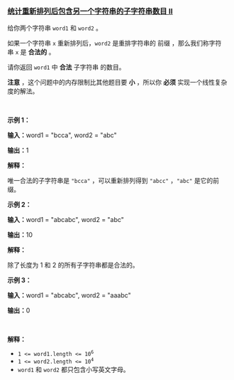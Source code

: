 ### [统计重新排列后包含另一个字符串的子字符串数目 II](https://leetcode-cn.com/problems/count-substrings-that-can-be-rearranged-to-contain-a-string-ii)

<p>给你两个字符串&nbsp;<code>word1</code> 和&nbsp;<code>word2</code>&nbsp;。</p>

<p>如果一个字符串 <code>x</code>&nbsp;重新排列后，<code>word2</code>&nbsp;是重排字符串的&nbsp;<span data-keyword="string-prefix">前缀</span>&nbsp;，那么我们称字符串&nbsp;<code>x</code>&nbsp;是&nbsp;<strong>合法的</strong>&nbsp;。</p>

<p>请你返回 <code>word1</code>&nbsp;中 <strong>合法</strong>&nbsp;<span data-keyword="substring-nonempty">子字符串</span>&nbsp;的数目。</p>

<p><strong>注意</strong>&nbsp;，这个问题中的内存限制比其他题目要&nbsp;<strong>小</strong>&nbsp;，所以你&nbsp;<strong>必须</strong>&nbsp;实现一个线性复杂度的解法。</p>

<p>&nbsp;</p>

<p><strong class="example">示例 1：</strong></p>

<div class="example-block">
<p><span class="example-io"><b>输入：</b>word1 = "bcca", word2 = "abc"</span></p>

<p><span class="example-io"><b>输出：</b>1</span></p>

<p><strong>解释：</strong></p>

<p>唯一合法的子字符串是&nbsp;<code>"bcca"</code>&nbsp;，可以重新排列得到&nbsp;<code>"abcc"</code>&nbsp;，<code>"abc"</code>&nbsp;是它的前缀。</p>
</div>

<p><strong class="example">示例 2：</strong></p>

<div class="example-block">
<p><span class="example-io"><b>输入：</b>word1 = "abcabc", word2 = "abc"</span></p>

<p><span class="example-io"><b>输出：</b>10</span></p>

<p><strong>解释：</strong></p>

<p>除了长度为 1 和 2 的所有子字符串都是合法的。</p>
</div>

<p><strong class="example">示例 3：</strong></p>

<div class="example-block">
<p><span class="example-io"><b>输入：</b>word1 = "abcabc", word2 = "aaabc"</span></p>

<p><span class="example-io"><b>输出：</b>0</span></p>
</div>

<p>&nbsp;</p>

<p><strong>解释：</strong></p>

<ul>
	<li><code>1 &lt;= word1.length &lt;= 10<sup>6</sup></code></li>
	<li><code>1 &lt;= word2.length &lt;= 10<sup>4</sup></code></li>
	<li><code>word1</code> 和&nbsp;<code>word2</code>&nbsp;都只包含小写英文字母。</li>
</ul>
